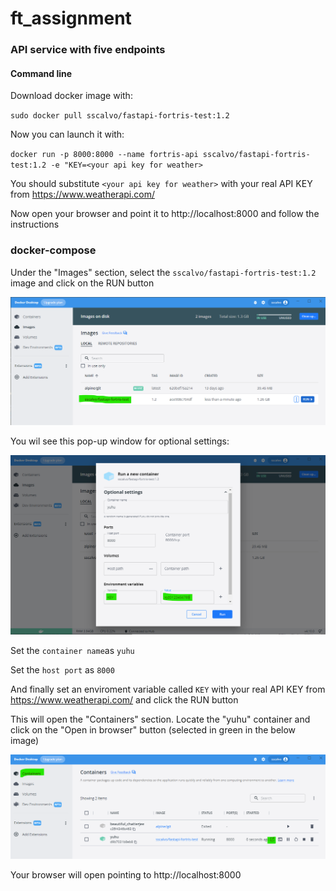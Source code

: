 # ft_assignment
### API service with five endpoints

#### Command line
Download docker image with:

`sudo docker pull sscalvo/fastapi-fortris-test:1.2`

Now you can launch it with:

`docker run -p 8000:8000 --name fortris-api sscalvo/fastapi-fortris-test:1.2 -e "KEY=<your api key for weather>`

You should substitute `<your api key for weather>` with your real API KEY from  https://www.weatherapi.com/

Now open your browser and point it to http://localhost:8000 and follow the instructions

### docker-compose

Under the "Images" section, select the `sscalvo/fastapi-fortris-test:1.2` image and click on the RUN button

![image](./img/launch_docker-compose.png)

You wil see this pop-up window for optional settings:

![image](./img/env_var_KEY.png)

Set the `container name`as `yuhu`

Set the `host port` as `8000`

And finally set an enviroment variable called `KEY` with your real API KEY from  https://www.weatherapi.com/ and click the RUN button

This will open the "Containers" section. Locate the "yuhu" container and click on the "Open in browser" button (selected in green in the below image)

![image](./img/run_container.png)

Your browser will open pointing to http://localhost:8000



